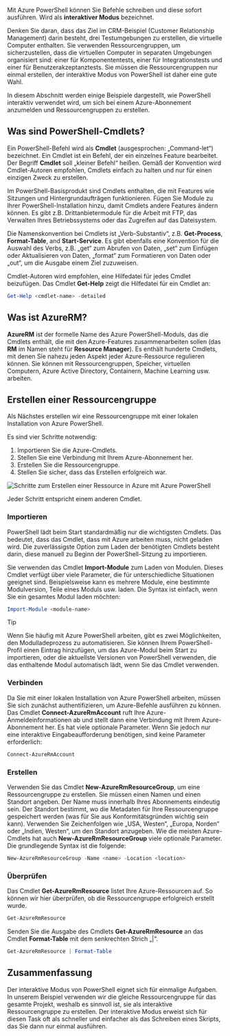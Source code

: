 Mit Azure PowerShell können Sie Befehle schreiben und diese sofort ausführen. Wird als **interaktiver Modus** bezeichnet.

Denken Sie daran, dass das Ziel im CRM-Beispiel (Customer Relationship Management) darin besteht, drei Testumgebungen zu erstellen, die virtuelle Computer enthalten. Sie verwenden Ressourcengruppen, um sicherzustellen, dass die virtuellen Computer in separaten Umgebungen organisiert sind: einer für Komponententests, einer für Integrationstests und einer für Benutzerakzeptanztests. Sie müssen die Ressourcengruppen nur einmal erstellen, der interaktive Modus von PowerShell ist daher eine gute Wahl.

In diesem Abschnitt werden einige Beispiele dargestellt, wie PowerShell interaktiv verwendet wird, um sich bei einem Azure-Abonnement anzumelden und Ressourcengruppen zu erstellen.

## <a name="what-are-powershell-cmdlets"></a>Was sind PowerShell-Cmdlets?
Ein PowerShell-Befehl wird als **Cmdlet** (ausgesprochen: „Command-let“) bezeichnet. Ein Cmdlet ist ein Befehl, der ein einzelnes Feature bearbeitet. Der Begriff **Cmdlet** soll „kleiner Befehl“ heißen. Gemäß der Konvention wird Cmdlet-Autoren empfohlen, Cmdlets einfach zu halten und nur für einen einzigen Zweck zu erstellen.

Im PowerShell-Basisprodukt sind Cmdlets enthalten, die mit Features wie Sitzungen und Hintergrundaufträgen funktionieren. Fügen Sie Module zu Ihrer PowerShell-Installation hinzu, damit Cmdlets andere Features ändern können. Es gibt z.B. Drittanbietermodule für die Arbeit mit FTP, das Verwalten Ihres Betriebssystems oder das Zugreifen auf das Dateisystem.

Die Namenskonvention bei Cmdlets ist „Verb-Substantiv“, z.B. **Get-Process**, **Format-Table**, and **Start-Service**. Es gibt ebenfalls eine Konvention für die Auswahl des Verbs, z.B. „get“ zum Abrufen von Daten, „set“ zum Einfügen oder Aktualisieren von Daten, „format“ zum Formatieren von Daten oder „out“, um die Ausgabe einem Ziel zuzuweisen.

Cmdlet-Autoren wird empfohlen, eine Hilfedatei für jedes Cmdlet beizufügen. Das Cmdlet **Get-Help** zeigt die Hilfedatei für ein Cmdlet an:

```powershell
Get-Help <cmdlet-name> -detailed
```

## <a name="what-is-azurerm"></a>Was ist AzureRM?
**AzureRM** ist der formelle Name des Azure PowerShell-Moduls, das die Cmdlets enthält, die mit den Azure-Features zusammenarbeiten sollen (das **RM** im Namen steht für **Resource Manager**). Es enthält hunderte Cmdlets, mit denen Sie nahezu jeden Aspekt jeder Azure-Ressource regulieren können. Sie können mit Ressourcengruppen, Speicher, virtuellen Computern, Azure Active Directory, Containern, Machine Learning usw. arbeiten.

## <a name="how-to-create-a-resource-group"></a>Erstellen einer Ressourcengruppe
Als Nächstes erstellen wir eine Ressourcengruppe mit einer lokalen Installation von Azure PowerShell. 

Es sind vier Schritte notwendig: 
1. Importieren Sie die Azure-Cmdlets.
1. Stellen Sie eine Verbindung mit Ihrem Azure-Abonnement her.
1. Erstellen Sie die Ressourcengruppe.
1. Stellen Sie sicher, dass das Erstellen erfolgreich war.

![Schritte zum Erstellen einer Ressource in Azure mit Azure PowerShell](../media-drafts/5-create-resource-overview.png)

Jeder Schritt entspricht einem anderen Cmdlet.

### <a name="import"></a>Importieren
PowerShell lädt beim Start standardmäßig nur die wichtigsten Cmdlets. Das bedeutet, dass das Cmdlet, dass mit Azure arbeiten muss, nicht geladen wird. Die zuverlässigste Option zum Laden der benötigten Cmdlets besteht darin, diese manuell zu Beginn der PowerShell-Sitzung zu importieren.

Sie verwenden das Cmdlet **Import-Module** zum Laden von Modulen. Dieses Cmdlet verfügt über viele Parameter, die für unterschiedliche Situationen geeignet sind. Beispielsweise kann es mehrere Module, eine bestimmte Modulversion, Teile eines Moduls usw. laden. Die Syntax ist einfach, wenn Sie ein gesamtes Modul laden möchten:

```powershell
Import-Module <module-name>
```

> [!TIP]
> Wenn Sie häufig mit Azure PowerShell arbeiten, gibt es zwei Möglichkeiten, den Modulladeprozess zu automatisieren. Sie können Ihrem PowerShell-Profil einen Eintrag hinzufügen, um das Azure-Modul beim Start zu importieren, oder die aktuellste Versionen von PowerShell verwenden, die das enthaltende Modul automatisch lädt, wenn Sie das Cmdlet verwenden.

### <a name="connect"></a>Verbinden
Da Sie mit einer lokalen Installation von Azure PowerShell arbeiten, müssen Sie sich zunächst authentifizieren, um Azure-Befehle ausführen zu können. Das Cmdlet **Connect-AzureRmAccount** ruft Ihre Azure-Anmeldeinformationen ab und stellt dann eine Verbindung mit Ihrem Azure-Abonnement her. Es hat viele optionale Parameter. Wenn Sie jedoch nur eine interaktive Eingabeaufforderung benötigen, sind keine Parameter erforderlich:

```powershell
Connect-AzureRmAccount
```

### <a name="create"></a>Erstellen
Verwenden Sie das Cmdlet **New-AzureRmResourceGroup**, um eine Ressourcengruppe zu erstellen. Sie müssen einen Namen und einen Standort angeben. Der Name muss innerhalb Ihres Abonnements eindeutig sein. Der Standort bestimmt, wo die Metadaten für Ihre Ressourcengruppe gespeichert werden (was für Sie aus Konformitätsgründen wichtig sein kann). Verwenden Sie Zeichenfolgen wie „USA, Westen“, „Europa, Norden“ oder „Indien, Westen“, um den Standort anzugeben. Wie die meisten Azure-Cmdlets hat auch **New-AzureRmResourceGroup** viele optionale Parameter. Die grundlegende Syntax ist die folgende:

```powershell
New-AzureRmResourceGroup -Name <name> -Location <location>
```

### <a name="verify"></a>Überprüfen
Das Cmdlet **Get-AzureRmResource** listet Ihre Azure-Ressourcen auf. So können wir hier überprüfen, ob die Ressourcengruppe erfolgreich erstellt wurde.

```powershell
Get-AzureRmResource
```

Senden Sie die Ausgabe des Cmdlets **Get-AzureRmResource** an das Cmdlet **Format-Table** mit dem senkrechten Strich „|“.

```powershell
Get-AzureRmResource | Format-Table
```

## <a name="summary"></a>Zusammenfassung
Der interaktive Modus von PowerShell eignet sich für einmalige Aufgaben. In unserem Beispiel verwenden wir die gleiche Ressourcengruppe für das gesamte Projekt, weshalb es sinnvoll ist, sie als interaktive Ressourcengruppe zu erstellen. Der interaktive Modus erweist sich für diesen Task oft als schneller und einfacher als das Schreiben eines Skripts, das Sie dann nur einmal ausführen.
